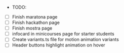 * TODO:

- [ ] Finish maratona page
- [ ] Finish hackathon page
- [ ] Finish mostra page
- [ ] infocard in minicourses page for starter students
- [ ] Create variants.ts file for motion animation variants
- [ ] Header buttons highlight animation on hover
